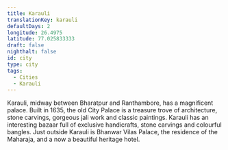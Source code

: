 ```yaml
---
title: Karauli
translationKey: karauli
defaultDays: 2
longitude: 26.4975
latitude: 77.025833333
draft: false
nighthalt: false
id: city
type: city
tags:
  - Cities
  - Karauli
---
```

Karauli, midway between Bharatpur and Ranthambore, has a magnificent palace. Built in 1635, the old City Palace is a treasure trove of architecture, stone carvings, gorgeous jali work and classic paintings. Karauli has an interesting bazaar full of exclusive handicrafts, stone carvings and colourful bangles. Just outside Karauli is Bhanwar Vilas Palace, the residence of the Maharaja, and a now a beautiful heritage hotel.